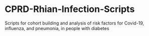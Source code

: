 # CPRD-Rhian-Infection-Scripts

Scripts for cohort building and analysis of risk factors for Covid-19, influenza, and pneumonia, in people with diabetes
